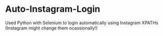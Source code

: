 # Auto-Instagram-Login
Used Python with Selenium to login automatically using Instagram XPATHs (Instagram might change them ocassionally!) 
